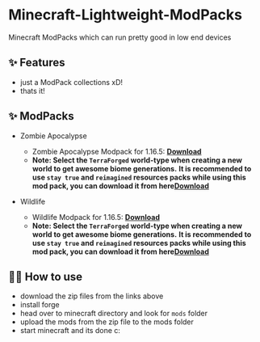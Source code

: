 # Minecraft-Lightweight-ModPacks
Minecraft ModPacks which can run pretty good in low end devices

## ✨ Features

- just a ModPack collections xD!
- thats it!

## ✨ ModPacks

- Zombie Apocalypse 

  - Zombie Apocalypse Modpack for 1.16.5: [**Download**](https://drive.google.com/file/d/1wqAt8Aw7p8a_Xes2Z9eYPoZ2udrTp2x9/view?usp=sharing) 
  - **Note: Select the `TerraForged` world-type when creating a new world to get awesome biome generations.**
            **It is recommended to use `stay true` and `reimagined` resources packs while using this mod pack, you can download it from here[**Download**](https://drive.google.com/file/d/1GtLsTJpBYqvv0MI2hLj4UhM8F0CA5VCK/view?usp=sharing)**

- Wildlife

  - Wildlife Modpack for 1.16.5: [**Download**](https://drive.google.com/file/d/144NNNiSVmL6jSfRbPzgDkydTMUlK1XTB/view?usp=sharing) 
  - **Note: Select the `TerraForged` world-type when creating a new world to get awesome biome generations.**
            **It is recommended to use `stay true` and `reimagined` resources packs while using this mod pack, you can download it from here[**Download**](https://drive.google.com/file/d/1GtLsTJpBYqvv0MI2hLj4UhM8F0CA5VCK/view?usp=sharing)**

## 💁‍♀️ How to use

- download the zip files from the links above
- install forge 
- head over to minecraft directory and look for `mods` folder
- upload the mods from the zip file to the mods folder
- start minecraft and its done c:
